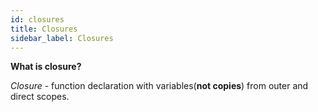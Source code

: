 ```yaml
---
id: closures
title: Closures
sidebar_label: Closures
---
```


**What is closure?**

*Closure* - function declaration with variables(**not copies**) from outer and direct scopes.